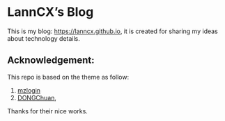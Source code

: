 # LannCX’s Blog

This is my blog: <https://lanncx.github.io>, it is created for sharing my ideas about technology details.

## Acknowledgement:
This repo is based on the theme as follow:
1. [mzlogin](https://github.com/mzlogin/mzlogin.github.io) 
2. [DONGChuan](https://dongchuan.github.io), 

Thanks for their nice works.
